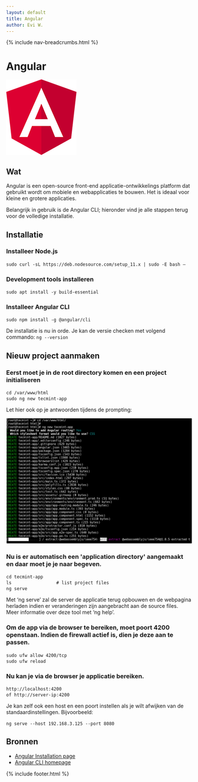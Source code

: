 ```yaml
---
layout: default
title: Angular
author: Evi W.
---
```


{% include nav-breadcrumbs.html %}



# Angular

![Angular logo](../../media/logo/angular.png)

## Wat

Angular is een open-source front-end applicatie-ontwikkelings platform dat gebruikt wordt om mobiele en webapplicaties te bouwen. Het is ideaal voor kleine en grotere applicaties. 

Belangrijk in gebruik is de Angular CLI; hieronder vind je alle stappen terug voor de volledige installatie.

## Installatie

### Installeer Node.js
```
sudo curl -sL https://deb.nodesource.com/setup_11.x | sudo -E bash –
```

### Development tools installeren
```
sudo apt install -y build-essential
```

### Installeer Angular CLI
```
sudo npm install -g @angular/cli
```

De installatie is nu in orde. Je kan de versie checken met volgend commando: ```ng --version ```

## Nieuw project aanmaken

### Eerst moet je in de root directory komen en een project initialiseren
```
cd /var/www/html
sudo ng new tecmint-app
```

Let hier ook op je antwoorden tijdens de prompting:

![Angular prompting](../../media/logo/angular_prompting.png)

### Nu is er automatisch een 'application directory' aangemaakt en daar moet je je naar begeven.
```
cd tecmint-app
ls                 # list project files
ng serve
```
Met ‘ng serve’ zal de server de applicatie terug opbouwen en de webpagina herladen indien er veranderingen zijn aangebracht aan de source files.
Meer informatie over deze tool met ‘ng help’.

### Om de app via de browser te bereiken, moet poort 4200 openstaan. Indien de firewall actief is, dien je deze aan te passen.
```
sudo ufw allow 4200/tcp
sudo ufw reload
```

### Nu kan je via de browser je applicatie bereiken.
```
http://localhost:4200
of http://server-ip:4200
```
Je kan zelf ook een host en een poort instellen als je wilt afwijken van de standaardinstellingen. Bijvoorbeeld:
```
ng serve --host 192.168.3.125 --port 8080
```

## Bronnen 

* [Angular Installation page](https://www.tecmint.com/install-angular-cli-on-linux/)
* [Angular CLI homepage](https://angular.io/cli)

{% include footer.html %}
